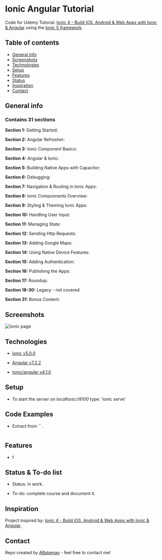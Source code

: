 # Ionic Angular Tutorial

Code for Udemy Tutorial: [Ionic 4 - Build iOS, Android & Web Apps with Ionic & Angular](https://www.udemy.com/ionic-2-the-practical-guide-to-building-ios-android-apps/) using the [Ionic 5 framework](https://ionicframework.com/docs).

## Table of contents

* [General info](#general-info)
* [Screenshots](#screenshots)
* [Technologies](#technologies)
* [Setup](#setup)
* [Features](#features)
* [Status](#status)
* [Inspiration](#inspiration)
* [Contact](#contact)

## General info

### Contains 31 sections

**Section 1:** Getting Started:

**Section 2:** Angular Refresher:

**Section 3:** Ionic Component Basics:

**Section 4:** Angular & Ionic:

**Section 5:** Building Native Apps with Capacitor:

**Section 6:** Debugging:

**Section 7:** Navigation & Routing in Ionic Apps:

**Section 8:** Ionic Compoonents Overview:

**Section 9:** Styling & Theming Ionic Apps:

**Section 10:** Handling User Input:

**Section 11:** Managing State:

**Section 12:** Sending Http Requests:

**Section 13:** Adding Google Maps:

**Section 14:** Using Native Device Features:

**Section 15:** Adding Authentication:

**Section 16:** Publishing the Apps:

**Section 17:** Roundup:

**Section 18-30:** Legacy - not covered

**Section 31:** Bonus Content:

## Screenshots

![Ionic page](./img/.png)

## Technologies

* [Ionic v5.0.0](https://ionicframework.com/)

* [Angular v7.2.2](https://angular.io/)

* [Ionic/angular v4.1.0](https://www.npmjs.com/package/@ionic/angular)

## Setup

* To start the server on _localhost://8100_ type: 'ionic serve'

## Code Examples

* Extract from `` .

```typescript

```

## Features

* f

## Status & To-do list

* Status: in work.

* To-do: complete course and document it.

## Inspiration

Project inspired by:
[Ionic 4 - Build iOS, Android & Web Apps with Ionic & Angular](https://www.udemy.com/ionic-2-the-practical-guide-to-building-ios-android-apps/).

## Contact

Repo created by [ABateman](https://www.andrewbateman.org) - feel free to contact me!
